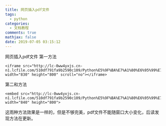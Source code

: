 ```yaml
---
title: 网页插入pdf文件
tags:
  - python
categories:
  - 文档教程
comments: true
mathjax: false
date: 2019-07-05 03:15:12
---
```


网页插入pdf文件
第一方法
```
<iframe src="http://lc-0ww4yxjs.cn-n1.lcfile.com/510df791fa9b2590c109/Python%E5%9F%BA%E7%A1%80%E6%95%99%E7%A8%8B%EF%BC%88%E7%AC%AC3%E7%89%88%EF%BC%89.pdf" width="830" height="800" scroll="no"></iframe>
```
第二和方法

```
<embed src="http://lc-0ww4yxjs.cn-n1.lcfile.com/510df791fa9b2590c109/Python%E5%9F%BA%E7%A1%80%E6%95%99%E7%A8%8B%EF%BC%88%E7%AC%AC3%E7%89%88%EF%BC%89.pdf" width="840" height="800"> 
```
这雨种方法效果是一样的，但是不够完美，pdf文件不能随窗口大小变化，后读发现方法在更新。